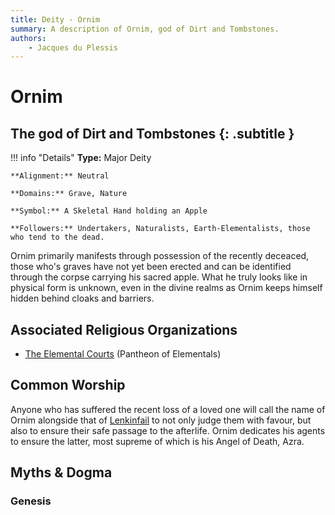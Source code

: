 ```yaml
---
title: Deity - Ornim
summary: A description of Ornim, god of Dirt and Tombstones.
authors:
    - Jacques du Plessis
---
```

# Ornim
## The god of Dirt and Tombstones {: .subtitle }

!!! info "Details"
    **Type:** Major Deity

    **Alignment:** Neutral

    **Domains:** Grave, Nature

    **Symbol:** A Skeletal Hand holding an Apple

    **Followers:** Undertakers, Naturalists, Earth-Elementalists, those who tend to the dead.

Ornim primarily manifests through possession of the recently deceaced, those who's graves have not yet been erected and can be identified through the corpse carrying his sacred apple. What he truly looks like in physical form is unknown, even in the divine realms as Ornim keeps himself hidden behind cloaks and barriers.

## Associated Religious Organizations
* [The Elemental Courts](../../organizations/elemental_courts) (Pantheon of Elementals)

## Common Worship
Anyone who has suffered the recent loss of a loved one will call the name of Ornim alongside that of [Lenkinfail](../lenkinfail) to not only judge them with favour, but also to ensure their safe passage to the afterlife.  Ornim dedicates his agents to ensure the latter, most supreme of which is his Angel of Death, Azra.

## Myths & Dogma
### Genesis